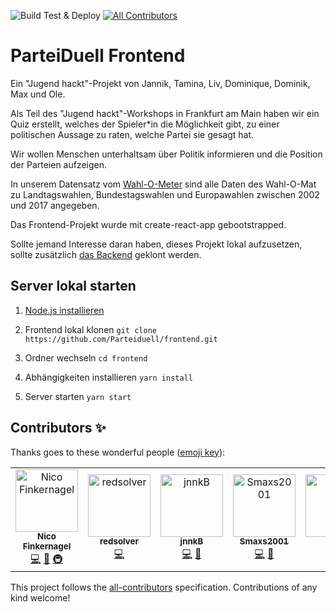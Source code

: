![Build Test & Deploy](https://github.com/Parteiduell/frontend/workflows/Build%20Test%20&%20Deploy/badge.svg?branch=master) [![All Contributors](https://img.shields.io/badge/all_contributors-5-orange.svg?style=flat-square)](#contributors)

# ParteiDuell Frontend

Ein "Jugend hackt"-Projekt von Jannik, Tamina, Liv, Dominique, Dominik, Max und Ole.

Als Teil des "Jugend hackt"-Workshops in Frankfurt am Main haben wir ein Quiz erstellt, welches der Spieler*in die Möglichkeit gibt, zu einer politischen Aussage zu raten, welche Partei sie gesagt hat.

Wir wollen Menschen unterhaltsam über Politik informieren und die Position der Parteien aufzeigen.

In unserem Datensatz vom [Wahl-O-Meter](https://www.wahlometer.watch) sind alle Daten des Wahl-O-Mat zu Landtagswahlen, Bundestagswahlen und Europawahlen zwischen 2002 und 2017 angegeben.


Das Frontend-Projekt wurde mit create-react-app gebootstrapped.

Sollte jemand Interesse daran haben, dieses Projekt lokal aufzusetzen, sollte zusätzlich [das Backend](https://github.com/Parteiduell/backend) geklont werden.

## Server lokal starten

1. [Node.js installieren](https://nodejs.org)

2. Frontend lokal klonen
`git clone https://github.com/Parteiduell/frontend.git`

3. Ordner wechseln
`cd frontend`

4. Abhängigkeiten installieren
`yarn install`

5. Server starten
`yarn start`


## Contributors ✨

Thanks goes to these wonderful people ([emoji key](https://allcontributors.org/docs/en/emoji-key)):

<!-- ALL-CONTRIBUTORS-LIST:START - Do not remove or modify this section -->
<!-- prettier-ignore -->
<table>
  <tr>
    <td align="center"><a href="https://gruselhaus.com"><img src="https://avatars2.githubusercontent.com/u/33380107?v=4" width="100px;" alt="Nico Finkernagel"/><br /><sub><b>Nico Finkernagel</b></sub></a><br /><a href="https://github.com/Parteiduell/frontend/commits?author=gruselhaus" title="Code">💻</a> <a href="#maintenance-gruselhaus" title="Maintenance">🚧</a> <a href="#infra-gruselhaus" title="Infrastructure (Hosting, Build-Tools, etc)">🚇</a></td>
    <td align="center"><a href="https://github.com/redsolver"><img src="https://avatars1.githubusercontent.com/u/30355444?v=4" width="100px;" alt="redsolver"/><br /><sub><b>redsolver</b></sub></a><br /><a href="https://github.com/Parteiduell/frontend/commits?author=redsolver" title="Code">💻</a></td>
    <td align="center"><a href="https://github.com/jnnkB"><img src="https://avatars0.githubusercontent.com/u/29376715?v=4" width="100px;" alt="jnnkB"/><br /><sub><b>jnnkB</b></sub></a><br /><a href="https://github.com/JParteiduell/frontend/commits?author=jnnkB" title="Code">💻</a> <a href="#design-jnnkB" title="Design">🎨</a></td>
    <td align="center"><a href="https://github.com/Smaxs2001"><img src="https://avatars2.githubusercontent.com/u/43184247?s=400&v=4" width="100px;" alt="Smaxs2001"/><br /><sub><b>Smaxs2001</b></sub></a><br /><a href="https://github.com/Parteiduell/frontend/commits?author=Smaxs2001" title="Code">💻</a> <a href="https://github.com/Parteiduell/frontend/commits?author=Smaxs2001" title="Documentation">📖</a></td>
    <td align="center"><a href="https://github.com/livgm"><img src="https://avatars2.githubusercontent.com/u/44585549?s=400&v=4" width="100px;" alt="Liv"/><br /><sub><b>Liv</b></sub></a><br /><a href="https://github.com/Parteiduell/frontend/commits?author=livgm" title="Code">💻</a> <a href="#design-livgm" title="Design">🎨</a></td>
  </tr>
</table>

<!-- ALL-CONTRIBUTORS-LIST:END -->

This project follows the [all-contributors](https://github.com/all-contributors/all-contributors) specification. Contributions of any kind welcome!
